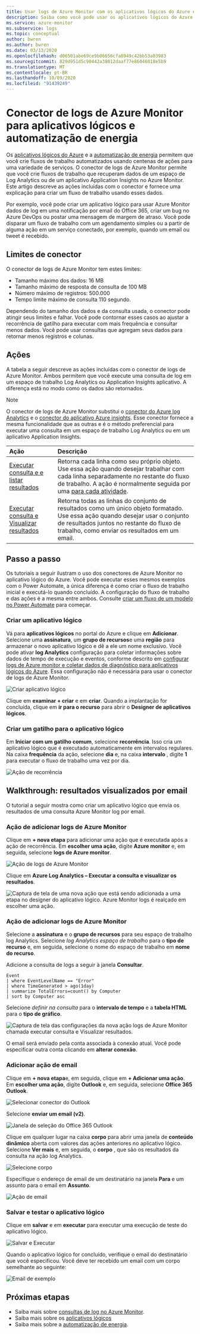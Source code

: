 ```yaml
---
title: Usar logs de Azure Monitor com os aplicativos lógicos do Azure e a automatização de energia
description: Saiba como você pode usar os aplicativos lógicos do Azure e automatizar a automação para automatizar rapidamente os processos repetíveis usando o conector de Azure Monitor.
ms.service: azure-monitor
ms.subservice: logs
ms.topic: conceptual
author: bwren
ms.author: bwren
ms.date: 03/13/2020
ms.openlocfilehash: d06501abe69ce9b06656cfa8949c42bb53a03983
ms.sourcegitcommit: 829d951d5c90442a38012daaf77e86046018e5b9
ms.translationtype: MT
ms.contentlocale: pt-BR
ms.lasthandoff: 10/09/2020
ms.locfileid: "91439249"
---
```

# <a name="azure-monitor-logs-connector-for-logic-apps-and-power-automate"></a>Conector de logs de Azure Monitor para aplicativos lógicos e automatização de energia
Os [aplicativos lógicos do Azure](../../logic-apps/index.yml) e a [automatização de energia](https://flow.microsoft.com) permitem que você crie fluxos de trabalho automatizados usando centenas de ações para uma variedade de serviços. O conector de logs de Azure Monitor permite que você crie fluxos de trabalho que recuperam dados de um espaço de Log Analytics ou de um aplicativo Application Insights no Azure Monitor. Este artigo descreve as ações incluídas com o conector e fornece uma explicação para criar um fluxo de trabalho usando esses dados.

Por exemplo, você pode criar um aplicativo lógico para usar Azure Monitor dados de log em uma notificação por email do Office 365, criar um bug no Azure DevOps ou postar uma mensagem de margem de atraso.  Você pode disparar um fluxo de trabalho com um agendamento simples ou a partir de alguma ação em um serviço conectado, por exemplo, quando um email ou tweet é recebido. 

## <a name="connector-limits"></a>Limites de conector
O conector de logs de Azure Monitor tem estes limites:
* Tamanho máximo dos dados: 16 MB
* Tamanho máximo de resposta de consulta de 100 MB
* Número máximo de registros: 500.000
* Tempo limite máximo de consulta 110 segundo.

Dependendo do tamanho dos dados e da consulta usada, o conector pode atingir seus limites e falhar. Você pode contornar esses casos ao ajustar a recorrência de gatilho para executar com mais frequência e consultar menos dados. Você pode usar consultas que agregam seus dados para retornar menos registros e colunas.

## <a name="actions"></a>Ações
A tabela a seguir descreve as ações incluídas com o conector de logs de Azure Monitor. Ambos permitem que você execute uma consulta de log em um espaço de trabalho Log Analytics ou Application Insights aplicativo. A diferença está no modo como os dados são retornados.

> [!NOTE]
> O conector de logs de Azure Monitor substitui o [conector do Azure log Analytics](/connectors/azureloganalytics/) e o [conector do aplicativo Azure insights](/connectors/applicationinsights/). Esse conector fornece a mesma funcionalidade que as outras e é o método preferencial para executar uma consulta em um espaço de trabalho Log Analytics ou em um aplicativo Application Insights.


| Ação | Descrição |
|:---|:---|
| [Executar consulta e e listar resultados](/connectors/azuremonitorlogs/#run-query-and-list-results) | Retorna cada linha como seu próprio objeto. Use essa ação quando desejar trabalhar com cada linha separadamente no restante do fluxo de trabalho. A ação é normalmente seguida por uma [para cada atividade](../../logic-apps/logic-apps-control-flow-loops.md#foreach-loop). |
| [Executar consulta e Visualizar resultados](/connectors/azuremonitorlogs/#run-query-and-visualize-results) | Retorna todas as linhas do conjunto de resultados como um único objeto formatado. Use essa ação quando desejar usar o conjunto de resultados juntos no restante do fluxo de trabalho, como enviar os resultados em um email.  |

## <a name="walkthroughs"></a>Passo a passo
Os tutoriais a seguir ilustram o uso dos conectores de Azure Monitor no aplicativo lógico do Azure. Você pode executar esses mesmos exemplos com o Power Automate, a única diferença é como criar o fluxo de trabalho inicial e executá-lo quando concluído. A configuração do fluxo de trabalho e das ações é a mesma entre ambos. Consulte [criar um fluxo de um modelo no Power Automate](/power-automate/get-started-logic-template) para começar.


### <a name="create-a-logic-app"></a>Criar um aplicativo lógico

Vá para **aplicativos lógicos** no portal do Azure e clique em **Adicionar**. Selecione uma **assinatura**, um **grupo de recursos**e uma **região** para armazenar o novo aplicativo lógico e dê a ele um nome exclusivo. Você pode ativar **log Analytics** configuração para coletar informações sobre dados de tempo de execução e eventos, conforme descrito em [configurar logs de Azure monitor e coletar dados de diagnóstico para aplicativos lógicos do Azure](../../logic-apps/monitor-logic-apps-log-analytics.md). Essa configuração não é necessária para usar o conector de logs de Azure Monitor.

![Criar aplicativo lógico](media/logicapp-flow-connector/create-logic-app.png)


Clique em **examinar + criar** e em **criar**. Quando a implantação for concluída, clique em **ir para o recurso** para abrir o **Designer de aplicativos lógicos**.

### <a name="create-a-trigger-for-the-logic-app"></a>Criar um gatilho para o aplicativo lógico
Em **Iniciar com um gatilho comum**, selecione **recorrência**. Isso cria um aplicativo lógico que é executado automaticamente em intervalos regulares. Na caixa **frequência** da ação, selecione **dia** e, na caixa **intervalo** , digite **1** para executar o fluxo de trabalho uma vez por dia.

![Ação de recorrência](media/logicapp-flow-connector/recurrence-action.png)

## <a name="walkthrough-mail-visualized-results"></a>Walkthrough: resultados visualizados por email
O tutorial a seguir mostra como criar um aplicativo lógico que envia os resultados de uma consulta Azure Monitor log por email. 

### <a name="add-azure-monitor-logs-action"></a>Ação de adicionar logs de Azure Monitor
Clique em **+ nova etapa** para adicionar uma ação que é executada após a ação de recorrência. Em **escolher uma ação**, digite **Azure monitor** e, em seguida, selecione **logs de Azure monitor**.

![Ação de logs de Azure Monitor](media/logicapp-flow-connector/select-azure-monitor-connector.png)

Clique em **Azure Log Analytics – Executar a consulta e visualizar os resultados**.

![Captura de tela de uma nova ação que está sendo adicionada a uma etapa no designer do aplicativo lógico. Azure Monitor logs é realçado em escolher uma ação.](media/logicapp-flow-connector/select-query-action-visualize.png)


### <a name="add-azure-monitor-logs-action"></a>Ação de adicionar logs de Azure Monitor

Selecione a **assinatura** e o **grupo de recursos** para seu espaço de trabalho log Analytics. Selecione *log Analytics espaço de trabalho* para o **tipo de recurso** e, em seguida, selecione o nome do espaço de trabalho em **nome do recurso**.

Adicione a consulta de logs a seguir à janela **Consultar**.  

```Kusto
Event
| where EventLevelName == "Error" 
| where TimeGenerated > ago(1day)
| summarize TotalErrors=count() by Computer
| sort by Computer asc   
```

Selecione *definir na consulta* para o **intervalo de tempo** e a **tabela HTML** para o **tipo de gráfico**.
   
![Captura de tela das configurações da nova ação logs de Azure Monitor chamada executar consulta e Visualizar resultados.](media/logicapp-flow-connector/run-query-visualize-action.png)

O email será enviado pela conta associada à conexão atual. Você pode especificar outra conta clicando em **alterar conexão**.

### <a name="add-email-action"></a>Adicionar ação de email

Clique em **+ nova etapa**e, em seguida, clique em **+ Adicionar uma ação**. Em **escolher uma ação**, digite **Outlook** e, em seguida, selecione **Office 365 Outlook**.

![Selecionar conector do Outlook](media/logicapp-flow-connector/select-outlook-connector.png)

Selecione **enviar um email (v2)**.

![Janela de seleção do Office 365 Outlook](media/logicapp-flow-connector/select-mail-action.png)

Clique em qualquer lugar na caixa **corpo** para abrir uma janela de **conteúdo dinâmico** aberta com valores das ações anteriores no aplicativo lógico. Selecione **Ver mais** e, em seguida, o **corpo** , que são os resultados da consulta na ação log Analytics.

![Selecione corpo](media/logicapp-flow-connector/select-body.png)

Especifique o endereço de email de um destinatário na janela **Para** e um assunto para o email em **Assunto**. 

![Ação de email](media/logicapp-flow-connector/mail-action.png)


### <a name="save-and-test-your-logic-app"></a>Salvar e testar o aplicativo lógico
Clique em **salvar** e em **executar** para executar uma execução de teste do aplicativo lógico.

![Salvar e Executar](media/logicapp-flow-connector/save-run.png)


Quando o aplicativo lógico for concluído, verifique o email do destinatário que você especificou.  Você deve ter recebido um email com um corpo semelhante ao seguinte:

![Email de exemplo](media/logicapp-flow-connector/sample-mail.png)



## <a name="next-steps"></a>Próximas etapas

- Saiba mais sobre [consultas de log no Azure Monitor](../log-query/log-query-overview.md).
- Saiba mais sobre os [aplicativos lógicos](../../logic-apps/index.yml)
- Saiba mais sobre a [automatização de energia](https://flow.microsoft.com).

